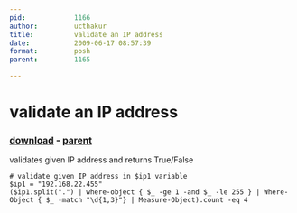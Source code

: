 ```yaml
---
pid:            1166
author:         ucthakur
title:          validate an IP address
date:           2009-06-17 08:57:39
format:         posh
parent:         1165

---
```


# validate an IP address

### [download](Scripts\1166.ps1) - [parent](Scripts\1165.md)

validates given IP address and returns True/False	

```posh
# validate given IP address in $ip1 variable
$ip1 = "192.168.22.455"
($ip1.split(".") | where-object { $_ -ge 1 -and $_ -le 255 } | Where-Object { $_ -match "\d{1,3}"} | Measure-Object).count -eq 4
```
